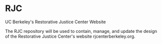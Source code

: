 # RJC
UC Berkeley's Restorative Justice Center Website

The RJC repository will be used to contain, manage, and update the design of the Restorative Justice Center's website rjcenterberkeley.org.

